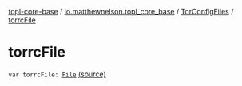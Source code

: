 [topl-core-base](../../index.md) / [io.matthewnelson.topl_core_base](../index.md) / [TorConfigFiles](index.md) / [torrcFile](./torrc-file.md)

# torrcFile

`var torrcFile: `[`File`](https://docs.oracle.com/javase/6/docs/api/java/io/File.html) [(source)](https://github.com/05nelsonm/TorOnionProxyLibrary-Android/blob/master/topl-core-base/src/main/java/io/matthewnelson/topl_core_base/TorConfigFiles.kt#L178)